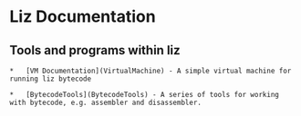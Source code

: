 # Liz Documentation

## Tools and programs within liz

    *   [VM Documentation](VirtualMachine) - A simple virtual machine for running liz bytecode

    *   [BytecodeTools](BytecodeTools) - A series of tools for working with bytecode, e.g. assembler and disassembler.
